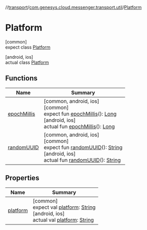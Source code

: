 //[transport](../../../index.md)/[com.genesys.cloud.messenger.transport.util](../index.md)/[Platform](index.md)

# Platform

[common]\
expect class [Platform](index.md)

[android, ios]\
actual class [Platform](index.md)

## Functions

| Name | Summary |
|---|---|
| [epochMillis](epoch-millis.md) | [common, android, ios]<br>[common]<br>expect fun [epochMillis](epoch-millis.md)(): [Long](https://kotlinlang.org/api/latest/jvm/stdlib/kotlin/-long/index.html)<br>[android, ios]<br>actual fun [epochMillis](epoch-millis.md)(): [Long](https://kotlinlang.org/api/latest/jvm/stdlib/kotlin/-long/index.html) |
| [randomUUID](random-u-u-i-d.md) | [common, android, ios]<br>[common]<br>expect fun [randomUUID](random-u-u-i-d.md)(): [String](https://kotlinlang.org/api/latest/jvm/stdlib/kotlin/-string/index.html)<br>[android, ios]<br>actual fun [randomUUID](random-u-u-i-d.md)(): [String](https://kotlinlang.org/api/latest/jvm/stdlib/kotlin/-string/index.html) |

## Properties

| Name | Summary |
|---|---|
| [platform](platform.md) | [common]<br>expect val [platform](platform.md): [String](https://kotlinlang.org/api/latest/jvm/stdlib/kotlin/-string/index.html)<br>[android, ios]<br>actual val [platform](platform.md): [String](https://kotlinlang.org/api/latest/jvm/stdlib/kotlin/-string/index.html) |
